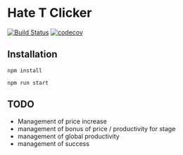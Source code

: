 # Hate T Clicker
[![Build Status](https://travis-ci.com/zekth/Hate-t-clicker.svg?branch=master)](https://travis-ci.com/zekth/Hate-t-clicker)
[![codecov](https://codecov.io/gh/zekth/Hate-t-clicker/branch/master/graph/badge.svg)](https://codecov.io/gh/zekth/Hate-t-clicker)
## Installation

`npm install`

`npm run start`

## TODO

- Management of price increase
- management of bonus of price / productivity for stage
- management of global productivity
- management of success
